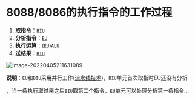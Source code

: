 # 8088/8086的执行指令的工作过程

1. **取指令**：[`BIU`](./总线接口部件BIU)
2. **分析指令**：[`EU`](./执行部件)
3. **执行运算**：(`EU`)[`ALU`](./执行部件EU/算术逻辑单元ALU.md)
4. **送结果**：[`BIU`](./总线接口部件BIU)

![image-20220405211631089](https://cdn.jsdelivr.net/gh/letengzz/Two-C@main/img/PM/Second/%E5%8A%9F%E8%83%BD%E7%BB%93%E6%9E%843.png)

**说明**：`EU`和`BIU`采用并行工作([流水线技术](./流水线技术.md))，`BIU`单元首次取指时EU还没有分析

，当一条执行取过来之后`BIU`取第二个指令，`EU`单元可以处理分析第一条指令...

